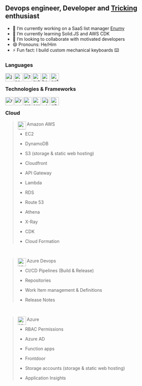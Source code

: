 ## Devops engineer, Developer and <a href="https://youtu.be/DTOvyTinIj8?t=14" target="_blank">Tricking</a> enthusiast

- 🔭 I’m currently working on a SaaS list manager [Enumy](https://www.enumy.ca)
- 🌱 I’m currently learning Solid.JS and AWS CDK
- 👯 I’m looking to collaborate with motivated developers
- 😄 Pronouns: He/Him
- ⚡ Fun fact: I build custom mechanical keyboards ⌨️

### Languages
<img align="left" alt="js" width="26px" color="#61DAFB" src="https://cdn.jsdelivr.net/npm/simple-icons@v3/icons/javascript.svg" />
<img align="left" alt="nodejs" width="26px" color="#61DAFB" src="https://cdn.jsdelivr.net/npm/simple-icons@v5/icons/nodedotjs.svg" />
<img align="left" alt="ts" width="26px" color="#61DAFB" src="https://cdn.jsdelivr.net/npm/simple-icons@v3/icons/typescript.svg" />
<img align="left" alt="python" width="26px" color="#61DAFB" src="https://cdn.jsdelivr.net/npm/simple-icons@v3/icons/python.svg" />
<img align="left" alt="bash" width="26px" color="#61DAFB" src="https://cdn.jsdelivr.net/npm/simple-icons@v5/icons/gnubash.svg" />
<img align="left" alt="ps1" width="26px" color="#61DAFB" src="https://cdn.jsdelivr.net/npm/simple-icons@v5/icons/powershell.svg" />
<br/>

### Technologies & Frameworks
<img align="left" alt="react" width="26px" color="#61DAFB" src="https://cdn.jsdelivr.net/npm/simple-icons@v3/icons/react.svg" />
<img align="left" alt="reactrouter" width="26px" color="#61DAFB" src="https://cdn.jsdelivr.net/npm/simple-icons@v5/icons/reactrouter.svg" />
<img align="left" alt="graphql" width="26px" color="#61DAFB" src="https://cdn.jsdelivr.net/npm/simple-icons@v3/icons/graphql.svg" />
<img align="left" alt="serverless" width="26px" color="#61DAFB" src="https://cdn.jsdelivr.net/npm/simple-icons@v3/icons/serverless.svg" />
<img align="left" alt="jwt" width="26px" color="#61DAFB" src="https://cdn.jsdelivr.net/npm/simple-icons@v5/icons/jsonwebtokens.svg" />
<img align="left" alt="git" width="26px" color="#61DAFB" src="https://cdn.jsdelivr.net/npm/simple-icons@v5/icons/git.svg" />
<br/>

### Cloud
 > <img align="left" alt="aws" width="26px" color="#61DAFB" src="https://cdn.jsdelivr.net/npm/simple-icons@v3/icons/amazonaws.svg" /> Amazon AWS
 > - EC2
 > 
 > - DynamoDB
 >
 > - S3 (storage & static web hosting)
 >
 > - Cloudfront
 >
 > - API Gateway
 >
 > - Lambda
 >
 > - RDS
 >
 > - Route 53
 >
 > - Athena
 >
 > - X-Ray
 >
 > - CDK
  >
 > - Cloud Formation
 <br/>
 
 > <img align="left" alt="azdo" width="26px" color="#61DAFB" src="https://cdn.jsdelivr.net/npm/simple-icons@v3/icons/azuredevops.svg" /> Azure Devops
 > - CI/CD Pipelines (Build & Release)
 >
 > - Repositories
 >
 > - Work Item management & Definitions
 >
 > - Release Notes
 <br/>
 
 > <img align="left" alt="azure" width="26px" color="#61DAFB" src="https://cdn.jsdelivr.net/npm/simple-icons@v3/icons/microsoftazure.svg" /> Azure
 > - RBAC Permissions
 >
 > - Azure AD
 >
 > - Function apps
 >
 > - Frontdoor
 >
 > - Storage accounts (storage & static web hosting)
 > 
 > - Application Insights
<br/>
